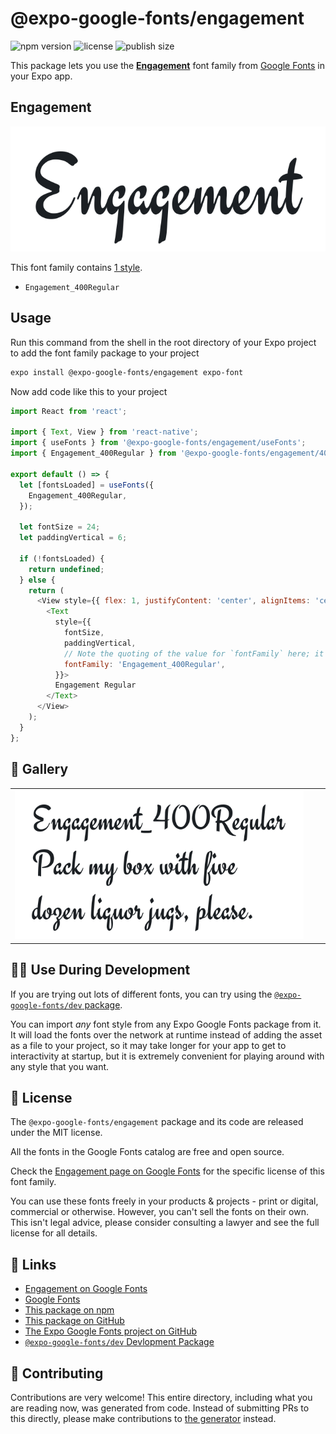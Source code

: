 # @expo-google-fonts/engagement

![npm version](https://flat.badgen.net/npm/v/@expo-google-fonts/engagement)
![license](https://flat.badgen.net/github/license/expo/google-fonts)
![publish size](https://flat.badgen.net/packagephobia/install/@expo-google-fonts/engagement)

This package lets you use the [**Engagement**](https://fonts.google.com/specimen/Engagement) font family from [Google Fonts](https://fonts.google.com/) in your Expo app.

## Engagement

![Engagement](./font-family.png)

This font family contains [1 style](#-gallery).

- `Engagement_400Regular`

## Usage

Run this command from the shell in the root directory of your Expo project to add the font family package to your project
```sh
expo install @expo-google-fonts/engagement expo-font
```

Now add code like this to your project
```js
import React from 'react';

import { Text, View } from 'react-native';
import { useFonts } from '@expo-google-fonts/engagement/useFonts';
import { Engagement_400Regular } from '@expo-google-fonts/engagement/400Regular';

export default () => {
  let [fontsLoaded] = useFonts({
    Engagement_400Regular,
  });

  let fontSize = 24;
  let paddingVertical = 6;

  if (!fontsLoaded) {
    return undefined;
  } else {
    return (
      <View style={{ flex: 1, justifyContent: 'center', alignItems: 'center' }}>
        <Text
          style={{
            fontSize,
            paddingVertical,
            // Note the quoting of the value for `fontFamily` here; it expects a string!
            fontFamily: 'Engagement_400Regular',
          }}>
          Engagement Regular
        </Text>
      </View>
    );
  }
};

```

## 🔡 Gallery


||||
|-|-|-|
|![Engagement_400Regular](.//400Regular/Engagement_400Regular.ttf.png)||||


## 👩‍💻 Use During Development

If you are trying out lots of different fonts, you can try using the [`@expo-google-fonts/dev` package](https://github.com/expo/google-fonts/tree/master/font-packages/dev#readme).

You can import *any* font style from any Expo Google Fonts package from it. It will load the fonts
over the network at runtime instead of adding the asset as a file to your project, so it may take longer
for your app to get to interactivity at startup, but it is extremely convenient
for playing around with any style that you want.

## 📖 License

The `@expo-google-fonts/engagement` package and its code are released under the MIT license.

All the fonts in the Google Fonts catalog are free and open source.

Check the [Engagement page on Google Fonts](https://fonts.google.com/specimen/Engagement) for the specific license of this font family.

You can use these fonts freely in your products & projects - print or digital, commercial or otherwise. However, you can't sell the fonts on their own. This isn't legal advice, please consider consulting a lawyer and see the full license for all details.

## 🔗 Links

- [Engagement on Google Fonts](https://fonts.google.com/specimen/Engagement)
- [Google Fonts](https://fonts.google.com/)
- [This package on npm](https://www.npmjs.com/package/@expo-google-fonts/engagement)
- [This package on GitHub](https://github.com/expo/google-fonts/tree/master/font-packages/engagement)
- [The Expo Google Fonts project on GitHub](https://github.com/expo/google-fonts)
- [`@expo-google-fonts/dev` Devlopment Package](https://github.com/expo/google-fonts/tree/master/font-packages/dev)

## 🤝 Contributing

Contributions are very welcome! This entire directory, including what you are reading now, was generated from code. Instead of submitting PRs to this directly, please make contributions to [the generator](https://github.com/expo/google-fonts/tree/master/packages/generator) instead.

